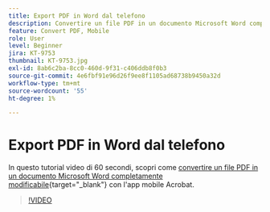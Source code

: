 ```yaml
---
title: Export PDF in Word dal telefono
description: Convertire un file PDF in un documento Microsoft Word completamente modificabile con l'app mobile Acrobat
feature: Convert PDF, Mobile
role: User
level: Beginner
jira: KT-9753
thumbnail: KT-9753.jpg
exl-id: 8ab6c2ba-8cc0-460d-9f31-c406ddb8f0b3
source-git-commit: 4e6fbf91e96d26f9ee8f1105ad68738b9450a32d
workflow-type: tm+mt
source-wordcount: '55'
ht-degree: 1%

---
```


# Export PDF in Word dal telefono

In questo tutorial video di 60 secondi, scopri come [convertire un file PDF in un documento Microsoft Word completamente modificabile](https://www.adobe.com/it/acrobat/online/pdf-to-word.html){target="_blank"} con l&#39;app mobile Acrobat.

>[!VIDEO](https://video.tv.adobe.com/v/340214?quality=12&learn=on&hidetitle=true)
